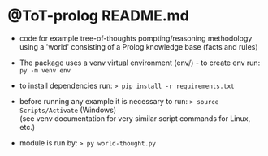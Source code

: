 # @ToT-prolog README.md

* code for example tree-of-thoughts pompting/reasoning methodology
using a 'world' consisting of a Prolog knowledge base (facts and rules)

* The package uses a venv virtual environment (env/) - to create env run:
```py -m venv env```  

* to install dependencies run:
```> pip install -r requirements.txt```

* before running any example it is necessary to run:
```> source Scripts/Activate``` (Windows)  
(see venv documentation for very similar script commands for Linux, etc.) 

* module is run by:
```> py world-thought.py```


